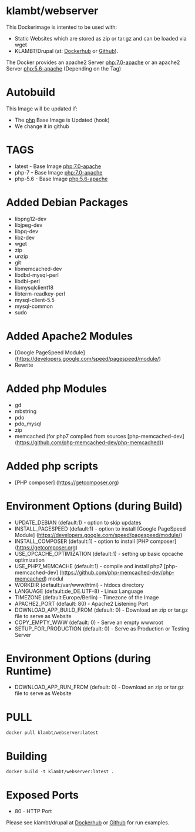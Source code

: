 # klambt/webserver

This Dockerimage is intented to be used with:
* Static Websites which are stored as zip or tar.gz and can be loaded via wget
* KLAMBT/Drupal (at: [Dockerhub](https://hub.docker.com/r/klambt/drupal/) or [Github](https://github.com/klambt/docker_drupal)).

The Docker provides an apache2 Server [php:7.0-apache](https://hub.docker.com/_/php/) or an apache2 Server [php:5.6-apache](https://hub.docker.com/_/php/) (Depending on the Tag) 

Autobuild
======
This Image will be updated if:
* The [php](https://hub.docker.com/_/php/) Base Image is Updated (hook)
* We change it in github

TAGS
======
* latest - Base Image [php:7.0-apache](https://hub.docker.com/_/php/)
* php-7 - Base Image [php:7.0-apache](https://hub.docker.com/_/php/)
* php-5.6 - Base Image [php:5.6-apache](https://hub.docker.com/_/php/)

Added Debian Packages
======
* libpng12-dev
* libjpeg-dev
* libpq-dev
* libz-dev
* wget
* zip
* unzip
* git
* libmemcached-dev
* libdbd-mysql-perl
* libdbi-perl
* libmysqlclient18
* libterm-readkey-perl
* mysql-client-5.5
* mysql-common
* sudo

Added Apache2 Modules
======
* [Google PageSpeed Module] (https://developers.google.com/speed/pagespeed/module/)
* Rewrite

Added php Modules
======
* gd
* mbstring
* pdo
* pdo_mysql
* zip
* memcached (for php7 compiled from sources [php-memcached-dev] (https://github.com/php-memcached-dev/php-memcached))

Added php scripts
======
* [PHP composer] (https://getcomposer.org)

Environment Options (during Build)
======
* UPDATE_DEBIAN (default:1) - option to skip updates
* INSTALL_PAGESPEED (default:1) - option to install [Google PageSpeed Module] (https://developers.google.com/speed/pagespeed/module/)
* INSTALL_COMPOSER (default:1) - option to install [PHP composer] (https://getcomposer.org)
* USE_OPCACHE_OPTIMIZATION (default:1) - setting up basic opcache optimization
* USE_PHP7_MEMCACHE (default:1) - compile and install php7 [php-memcached-dev] (https://github.com/php-memcached-dev/php-memcached) modul
* WORKDIR (default:/var/www/html) - htdocs directory
* LANGUAGE (default:de_DE.UTF-8) - Linux Language
* TIMEZONE (default:Europe/Berlin) - Timezone of the Image
* APACHE2_PORT (default: 80) - Apache2 Listening Port
* DOWNLOAD_APP_BUILD_FROM (default: 0) - Download an zip or tar.gz file to serve as Website
* COPY_EMPTY_WWW (default: 0) - Serve an empty wwwroot
* SETUP_FOR_PRODUCTION (default: 0) - Serve as Production or Testing Server

Environment Options (during Runtime)
=====
* DOWNLOAD_APP_RUN_FROM (default: 0) - Download an zip or tar.gz file to serve as Website


PULL
=======
```docker pull klambt/webserver:latest```

Building
========

```docker build -t klambt/webserver:latest .```

Exposed Ports
=======
* 80 - HTTP Port


Please see klambt/drupal at [Dockerhub](https://hub.docker.com/r/klambt/drupal/) or [Github](https://github.com/klambt/docker_drupal) for run examples.
